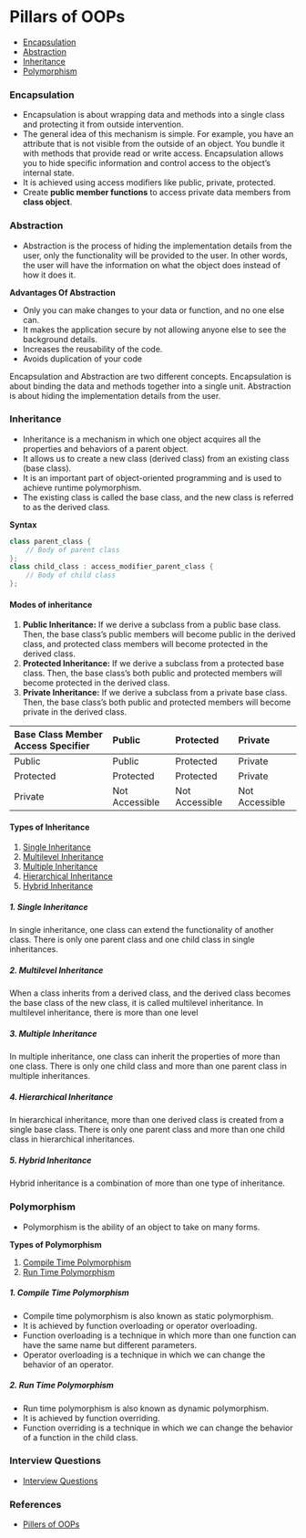 # Pillars of OOPs

-   [Encapsulation](#encapsulation)
-   [Abstraction](#abstraction)
-   [Inheritance](#inheritance)
-   [Polymorphism](#polymorphism)

### Encapsulation

-   Encapsulation is about wrapping data and methods into a single class and protecting it from outside intervention.
-   The general idea of this mechanism is simple. For example, you have an attribute that is not visible from the outside of an object. You bundle it with methods that provide read or write access. Encapsulation allows you to hide specific information and control access to the object’s internal state.
-   It is achieved using access modifiers like public, private, protected.
-   Create **public member functions** to access private data members from **class object**.

### Abstraction

-   Abstraction is the process of hiding the implementation details from the user, only the functionality will be provided to the user. In other words, the user will have the information on what the object does instead of how it does it.

**Advantages Of Abstraction**

-   Only you can make changes to your data or function, and no one else can.
-   It makes the application secure by not allowing anyone else to see the background details.
-   Increases the reusability of the code.
-   Avoids duplication of your code

Encapsulation and Abstraction are two different concepts. Encapsulation is about binding the data and methods together into a single unit. Abstraction is about hiding the implementation details from the user.

### Inheritance

-   Inheritance is a mechanism in which one object acquires all the properties and behaviors of a parent object.
-   It allows us to create a new class (derived class) from an existing class (base class).
-   It is an important part of object-oriented programming and is used to achieve runtime polymorphism.
-   The existing class is called the base class, and the new class is referred to as the derived class.

**Syntax**

```cpp
class parent_class {
    // Body of parent class
};
class child_class : access_modifier_parent_class {
    // Body of child class
};
```

#### Modes of inheritance

1. **Public Inheritance:** If we derive a subclass from a public base class. Then, the base class’s public members will become public in the derived class, and protected class members will become protected in the derived class.
2. **Protected Inheritance:** If we derive a subclass from a protected base class. Then, the base class’s both public and protected members will become protected in the derived class.
3. **Private Inheritance:** If we derive a subclass from a private base class. Then, the base class’s both public and protected members will become private in the derived class.

| Base Class Member Access Specifier | Public         | Protected      | Private        |
| :--------------------------------- | :------------- | :------------- | :------------- |
| Public                             | Public         | Protected      | Private        |
| Protected                          | Protected      | Protected      | Private        |
| Private                            | Not Accessible | Not Accessible | Not Accessible |

#### Types of Inheritance

1. [Single Inheritance](#single-inheritance)
2. [Multilevel Inheritance](#multilevel-inheritance)
3. [Multiple Inheritance](#multiple-inheritance)
4. [Hierarchical Inheritance](#hierarchical-inheritance)
5. [Hybrid Inheritance](#hybrid-inheritance)

##### 1. Single Inheritance

In single inheritance, one class can extend the functionality of another class. There is only one parent class and one child class in single inheritances.

##### 2. Multilevel Inheritance

When a class inherits from a derived class, and the derived class becomes the base class of the new class, it is called multilevel inheritance. In multilevel inheritance, there is more than one level

##### 3. Multiple Inheritance

In multiple inheritance, one class can inherit the properties of more than one class. There is only one child class and more than one parent class in multiple inheritances.

##### 4. Hierarchical Inheritance

In hierarchical inheritance, more than one derived class is created from a single base class. There is only one parent class and more than one child class in hierarchical inheritances.

##### 5. Hybrid Inheritance

Hybrid inheritance is a combination of more than one type of inheritance.


### Polymorphism

-   Polymorphism is the ability of an object to take on many forms.

**Types of Polymorphism**
1. [Compile Time Polymorphism](#compile-time-polymorphism)
2. [Run Time Polymorphism](#run-time-polymorphism)

##### 1. Compile Time Polymorphism

-   Compile time polymorphism is also known as static polymorphism.
-   It is achieved by function overloading or operator overloading.
-   Function overloading is a technique in which more than one function can have the same name but different parameters.
-   Operator overloading is a technique in which we can change the behavior of an operator.

##### 2. Run Time Polymorphism

-   Run time polymorphism is also known as dynamic polymorphism.
-   It is achieved by function overriding.
-   Function overriding is a technique in which we can change the behavior of a function in the child class.

### Interview Questions
- [Interview Questions](https://www.codingninjas.com/codestudio/guided-paths/oops-in-c/content/274159/offering/3757649)

### References

-   [Pillers of OOPs](https://www.codingninjas.com/codestudio/guided-paths/oops-in-c/content/274159/offering/3757644)